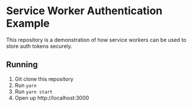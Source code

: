 # Service Worker Authentication Example

This repository is a demonstration of how service workers can be used to store auth tokens securely.

## Running

1. Git clone this repository
1. Run `yarn`
1. Run `yarn start`
1. Open up http://localhost:3000
